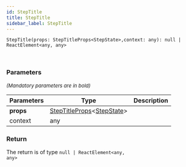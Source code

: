```yaml
---
id: StepTitle
title: StepTitle
sidebar_label: StepTitle
---
```


```tsx
StepTitle(props: StepTitleProps<StepState>,context: any): null | ReactElement<any, any>
```
<br/>



### Parameters

<font size="2"><i>(Mandatory parameters are in bold)</i></font>

| Parameters | Type | Description |
| --------- | ---- | ----------- |
| **props** | [StepTitleProps](/api2/types/StepTitleProps.md)<[StepState](/api2/types/StepState.md)\> |  |
| context | any |  |


### Return



The return is of type <code>null | ReactElement<any, any\></code>